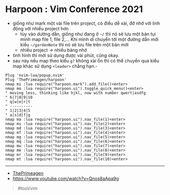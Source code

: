 # Harpoon : Vim Conference 2021

- giống như mark một vài file trên project, có điều dễ xài, đỡ nhớ với linh động với nhiều project hơn
  - tùy vào dường dẫn, giống như đang ở `~/` thì nó sẽ lưu một bản tụi mình map file 1, file 2,... Khi mình di chuyển tới một đường dẫn mới kiểu `~/gardenNote` thì nó sẽ lưu file trên một bản mới
  - nhiều project → nhiều bảng nhớ
- tình hình thì mới sử dụng được vài phút, cũng okay.
- sau này nếu map theo kiểu `g?` không xài ổn thì có thể chuyển qua kiểu map khác sử dụng `<leader>` chẳng hạn.-

```vim
Plug 'nvim-lua/popup.nvim'
Plug 'ThePrimeagen/harpoon'
nmap mi :lua require("harpoon.mark").add_file()<enter>
nmap mo :lua require("harpoon.ui").toggle_quick_menu()<enter>
" moving less, thinking like hjkl, now with number qwert|asdfg
" 6|7|8|9|10
" q|w|e|r|t
" ----------
" 1|2|3|4|5
" a|s|d|f|g
nmap ma :lua require("harpoon.ui").nav_file(1)<enter>
nmap ms :lua require("harpoon.ui").nav_file(2)<enter>
nmap md :lua require("harpoon.ui").nav_file(3)<enter>
nmap mf :lua require("harpoon.ui").nav_file(4)<enter>
nmap mg :lua require("harpoon.ui").nav_file(5)<enter>
nmap mq :lua require("harpoon.ui").nav_file(6)<enter>
nmap mw :lua require("harpoon.ui").nav_file(7)<enter>
nmap me :lua require("harpoon.ui").nav_file(8)<enter>
nmap mr :lua require("harpoon.ui").nav_file(9)<enter>
nmap mt :lua require("harpoon.ui").nav_file(10)<enter>
```

---

- [ThePrimeagen](ThePrimeagen.md)
- https://www.youtube.com/watch?v=Qnos8aApa9g

> #tool/vim
